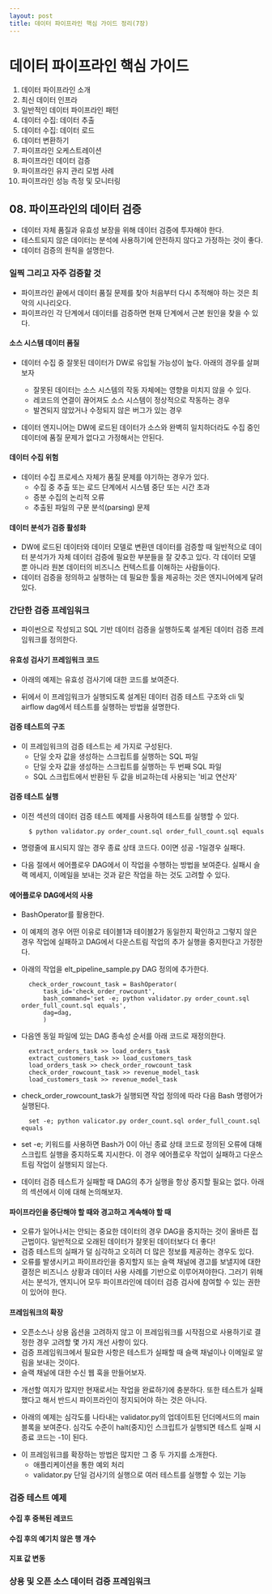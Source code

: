 ```yaml
---
layout: post
title: 데이터 파이프라인 핵심 가이드 정리(7장) 
---
```


#  데이터 파이프라인 핵심 가이드

01. 데이터 파이프라인 소개
02. 최신 데이터 인프라
03. 일반적인 데이터 파이프라인 패턴
04. 데이터 수집: 데이터 추출
05. 데이터 수집: 데이터 로드
06. 데이터 변환하기
07. 파이프라인 오케스트레이션
08. 파이프라인 데이터 검증
09. 파이프라인 유지 관리 모범 사례
10.  파이프라인 성능 측정 및 모니터링 


## 08. 파이프라인의 데이터 검증
* 데이터 자체 품질과 유효성 보장을 위해 데이터 검증에 투자해야 한다.
* 테스트되지 않은 데이터는 분석에 사용하기에 안전하지 않다고 가정하는 것이 좋다.
* 데이터 검증의 원칙을 설명한다.

### 일찍 그리고 자주 검증할 것
* 파이프라인 끝에서 데이터 품질 문제를 찾아 처음부터 다시 추적해야 하는 것은 최악의 시나리오다.
* 파이프라인 각 단계에서 데이터를 검증하면 현재 단계에서 근본 원인을 찾을 수 있다.

#### 소스 시스템 데이터 품질
* 데이터 수집 중 잘못된 데이터가 DW로 유입될 가능성이 높다. 아래의 경우를 살펴보자
	* 잘못된 데이터는 소스 시스템의 작동 자체에는 영향을 미치지 않을 수 있다.
	* 레코드의 연결이 끊어져도 소스 시스템이 정상적으로 작동하는 경우
	* 발견되지 않았거나 수정되지 않은 버그가 있는 경우

* 데이터 엔지니어는 DW에 로드된 데이터가 소스와 완벽히 일치하더라도 수집 중인 데이터에 품질 문제가 없다고 가정해서는 안된다.

#### 데이터 수집 위험
* 데이터 수집 프로세스 자체가 품질 문제를 야기하는 경우가 있다.
	* 수집 중 추출 또는 로드 단계에서 시스템 중단 또는 시간 초과
	* 증분 수집의 논리적 오류
	* 추출된 파일의 구문 분석(parsing) 문제

#### 데이터 분석가 검증 활성화
* DW에 로드된 데이터와 데이터 모델로 변환덴 데이터를 검증할 때 일반적으로 데이터 분석가가 자체 데이터 검증에 필요한 부분들을 잘 갖추고 있다. 각 데이터 모델 뿐 아니라 원본 데이터의 비즈니스 컨텍스트를 이해하는 사람들이다.
* 데이터 검증을 정의하고 실행하는 데 필요한 툴을 제공하는 것은 엔지니어에게 달려있다.

### 간단한 검증 프레임워크
* 파이썬으로 작성되고 SQL 기반 데이터 검증을 실행하도록 설계된 데이터 검증 프레임워크를 정의한다.

#### 유효성 검사기 프레임워크 코드
* 아래의 예제는 유효성 검사기에 대한 코드를 보여준다.
<script src="https://gist.github.com/JeremyShin/16e4bf572112563b1a171c83b7b41c4d.js"></script>
* 뒤에서 이 프레임워크가 실행되도록 설계된 데이터 검증 테스트 구조와 cli 및 airflow dag에서 테스트를 실행하는 방법을 설명한다.
#### 검증 테스트의 구조
* 이 프레임워크의 검증 테스트는 세 가지로 구성된다.
	* 단일 숫자 값을 생성하는 스크립트를 실행하는 SQL 파일
	* 단일 숫자 값을 생성하는 스크립트를 실행하는 두 번째 SQL 파일
	* SQL 스크립트에서 반환된 두 값을 비교하는데 사용되는 '비교 연산자'

#### 검증 테스트 실행
* 이전 섹션의 데이터 검증 테스트 예제를 사용하여 테스트를 실행할 수 있다.

		$ python validator.py order_count.sql order_full_count.sql equals
* 명령줄에 표시되지 않는 경우 종료 상태 코드다. 0이면 성공 -1일경우 실패다. 
* 다음 절에서 에어플로우 DAG에서 이 작업을 수행하는 방법을 보여준다. 실패시 슬랙 메세지, 이메일을 보내는 것과 같은 작업을 하는 것도 고려할 수 있다.

#### 에어플로우 DAG에서의 사용
* BashOperator를 활용한다.
* 이 예제의 경우 어떤 이유로 테이블1과 테이블2가 동일한지 확인하고 그렇지 않은 경우 작업에 실패하고 DAG에서 다운스트림 작업의 추가 실행을 중지한다고 가정한다.
* 아래의 작업을 elt_pipeline_sample.py DAG 정의에 추가한다.

		check_order_rowcount_task = BashOperator(
			task_id='check_order_rowcount',
			bash_command='set -e; python validator.py order_count.sql order_full_count.sql equals',
			dag=dag,
			)

* 다음엔 동일 파일에 있는 DAG 종속성 순서를 아래 코드로 재정의한다.

		extract_orders_task >> load_orders_task
		extract_customers_task >> load_customers_task
		load_orders_task >> check_order_rowcount_task
		check_order_rowcount_task >> revenue_model_task
		load_customers_task >> revenue_model_task

* check_order_rowcount_task가 실행되면 작업 정의에 따라 다음 Bash 명령어가 실행된다.

		set -e; python valicator.py order_count.sql order_full_count.sql equals

* set -e; 키워드를 사용하면 Bash가 0이 아닌 종료 상태 코드로 정의된 오류에 대해 스크립트 실행을 중지하도록 지시한다. 이 경우 에어플로우 작업이 실패하고 다운스트림 작업이 실행되지 않는다.
* 데이터 검증 테스트가 실패할 때 DAG의 추가 실행을 항상 중지할 필요는 없다. 아래의 섹션에서 이에 대해 논의해보자.


#### 파이프라인을 중단해야 할 때와 경고하고 계속해야 할 때
* 오류가 일어나서는 안되는 중요한 데이터의 경우 DAG을 중지하는 것이 올바른 접근법이다. 일반적으로 오래된 데이터가 잘못된 데이터보다 더 좋다! 
* 검증 테스트의 실패가 덜 심각하고 오히려 더 많은 정보를 제공하는 경우도 있다. 
* 오류를 발생시키고 파이프라인을 중지할지 또는 슬랙 채널에 경고를 보낼지에 대한 결정은 비즈니스 상황과 데이터 사용 사례를 기반으로 이루어져야한다. 그러기 위해서는 분석가, 엔지니어 모두 파이프라인에 데이터 검증 검사에 참여할 수 있는 권한이 있어야 한다.

#### 프레임워크의 확장
* 오픈소스나 상용 옵션을 고려하지 않고 이 프레임워크를 시작점으로 사용하기로 결정한 경우 고려할 몇 가지 개선 사항이 있다.
* 검증 프레임워크에서 필요한 사항은 테스트가 실패할 때 슬랙 채널이나 이메일로 알림을 보내는 것이다. 
* 슬랙 채널에 대한 수신 웹 훅을 만들어보자. 
<script src="https://gist.github.com/JeremyShin/c275e19686fa844dbf3412e2928c31d9.js"></script>
* 개선할 여지가 많지만 현재로서는 작업을 완료하기에 충분하다. 또한 테스트가 실패했다고 해서 반드시 파이프라인이 정지되어야 하는 것은 아니다. 

* 아래의 예제는 심각도를 나타내는 validator.py의 업데이트된 던더메서드의 main 블록을 보여준다. 심각도 수준이 halt(중지)인 스크립트가 실행되면 테스트 실패 시 종료 코드는 -1이 된다. 

<script src="https://gist.github.com/JeremyShin/422988e0ec42925de2abc3c60b5c9049.js"></script>
* 이 프레임워크를 확장하는 방법은 많지만 그 중 두 가지를 소개한다.
	* 애플리케이션을 통한 예외 처리
	* validator.py 단일 검사기의 실행으로 여러 테스트를 실행할 수 있는 기능


### 검증 테스트 예제

#### 수집 후 중복된 레코드

#### 수집 후의 예기치 않은 행 개수

#### 지표 값 변동

### 상용 및 오픈 소스 데이터 검증 프레임워크

